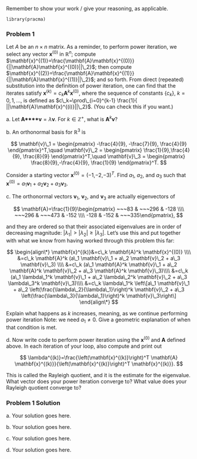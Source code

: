 Remember to show your work / give your reasoning, as applicable.

    library(pracma)

### Problem 1

Let *A* be an *n* × *n* matrix. As a reminder, to perform power
iteration, we select any vector **x**<sup>(0)</sup> in ℝ<sup>*n*</sup>;
compute
$\mathbf{x}^{(1)}=\frac{\mathbf{A}\mathbf{x}^{(0)}}{||\mathbf{A}\mathbf{x}^{(0)}||\_2}$;
then compute
$\mathbf{x}^{(2)}=\frac{\mathbf{A}\mathbf{x}^{(1)}}{||\mathbf{A}\mathbf{x}^{(1)}||\_2}$;
and so forth. From direct (repeated) substitution into the definition of
power iteration, one can find that the iterates satisfy
**x**<sup>(*k*)</sup> = *c*<sub>*k*</sub>**A**<sup>*k*</sup>**x**<sup>(0)</sup>,
where the sequence of constants {*c*<sub>*k*</sub>}, *k* = 0, 1, …, is
defined as
$c\_k=\prod\_{i=0}^{k-1} \frac{1}{ ||\mathbf{A}\mathbf{x}^{(i)}||\_2}$.
(You can check this if you want.)

a\. Let **A****v** = *λ***v**. For *k* ∈ ℤ<sup>+</sup>, what is
**A**<sup>*k*</sup>**v**?

b\. An orthonormal basis for ℝ<sup>3</sup> is

$$
\mathbf{v}\_1 = \begin{pmatrix} -\frac{4}{9}, -\frac{7}{9}, \frac{4}{9} \end{pmatrix}^T,\quad
\mathbf{v}\_2 = \begin{pmatrix} \frac{1}{9},\frac{4}{9}, \frac{8}{9} \end{pmatrix}^T,\quad
\mathbf{v}\_3 = \begin{pmatrix} \frac{8}{9},-\frac{4}{9}, \frac{1}{9} \end{pmatrix}^T.
$$

Consider a starting vector
**x**<sup>(0)</sup> = (−1,−2,−3)<sup>*T*</sup>. Find *a*<sub>1</sub>,
*a*<sub>2</sub>, and *a*<sub>3</sub> such that
**x**<sup>(0)</sup> = *a*<sub>1</sub>**v**<sub>1</sub> + *a*<sub>2</sub>**v**<sub>2</sub> + *a*<sub>3</sub>**v**<sub>3</sub>.

c\. The orthonormal vectors **v**<sub>1</sub>, **v**<sub>2</sub>, and
**v**<sub>3</sub> are actually eigenvectors of

$$
\mathbf{A}=\frac{1}{9}\begin{pmatrix} ~~~83 & ~~~296 & -128 \\\\ ~~~296 & ~~~473 & -152 \\\\ -128 & -152 & ~~~335\end{pmatrix},
$$

and they are ordered so that their associated eigenvalues are in order
of decreasing magnitude:
|*λ*<sub>1</sub>| &gt; |*λ*<sub>2</sub>| ≥ |*λ*<sub>3</sub>|. Let’s use
this and put together with what we know from having worked through this
problem this far:

$$
\begin{align\*}
\mathbf{x}^{(k)}&=c\_k \mathbf{A}^k \mathbf{x}^{(0)} \\\\ &=c\_k \mathbf{A}^k (a\_1 \mathbf{v}\_1 + a\_2 \mathbf{v}\_2 + a\_3 \mathbf{v}\_3) \\\\
&=c\_k (a\_1 \mathbf{A}^k \mathbf{v}\_1 + a\_2 \mathbf{A}^k \mathbf{v}\_2 + a\_3 \mathbf{A}^k \mathbf{v}\_3)\\\\
&=c\_k (a\_1 \lambda\_1^k \mathbf{v}\_1 + a\_2 \lambda\_2^k \mathbf{v}\_2 + a\_3 \lambda\_3^k \mathbf{v}\_3)\\\\
&=c\_k \lambda\_1^k \left\[a\_1 \mathbf{v}\_1 + a\_2 \left(\frac{\lambda\_2}{\lambda\_1}\right)^k \mathbf{v}\_2 + a\_3 \left(\frac{\lambda\_3}{\lambda\_1}\right)^k \mathbf{v}\_3\right\]
\end{align\*}
$$

Explain what happens as *k* increases, meaning, as we continue
performing power iteration Note: we need *a*<sub>1</sub> ≠ 0. Give a
geometric explanation of when that condition is met.

d. Now write code to perform power iteration using the
**x**<sup>(0)</sup> and **A** defined above. In each iteration of your
loop, also compute and print out

$$
\lambda^{(k)}=\frac{\left(\mathbf{x}^{(k)}\right)^T \mathbf{A} \mathbf{x}^{(k)}}{\left(\mathbf{x}^{(k)}\right)^T \mathbf{x}^{(k)}}.
$$

This is called the Rayleigh quotient, and it is the estimate for the
eigenvalue. What vector does your power iteration converge to? What
value does your Rayleigh quotient converge to?

### Problem 1 Solution

a\. Your solution goes here.

b\. Your solution goes here.

c\. Your solution goes here.

d\. Your solution goes here.
